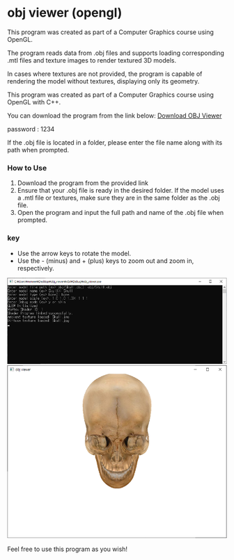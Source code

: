 # obj viewer (opengl)

This program was created as part of a Computer Graphics course using OpenGL.

The program reads data from .obj files and supports loading corresponding .mtl files and texture images to render textured 3D models.

In cases where textures are not provided, the program is capable of rendering the model without textures, displaying only its geometry.

This program was created as part of a Computer Graphics course using OpenGL with C++.

You can download the program from the link below:
[Download OBJ Viewer](https://github.com/neneee0181/obj-viewer/releases/download/1.0.0/obj.viewer.zip)

password : 1234

If the .obj file is located in a folder, please enter the file name along with its path when prompted.

### How to Use

1. Download the program from the provided link
2. Ensure that your .obj file is ready in the desired folder.
   If the model uses a .mtl file or textures, make sure they are in the same folder as the .obj file.
3. Open the program and input the full path and name of the .obj file when prompted.

### key

- Use the arrow keys to rotate the model.
- Use the - (minus) and + (plus) keys to zoom out and zoom in, respectively.

![img1](./img/img1.png)
![img2](./img/img2.png)

Feel free to use this program as you wish!